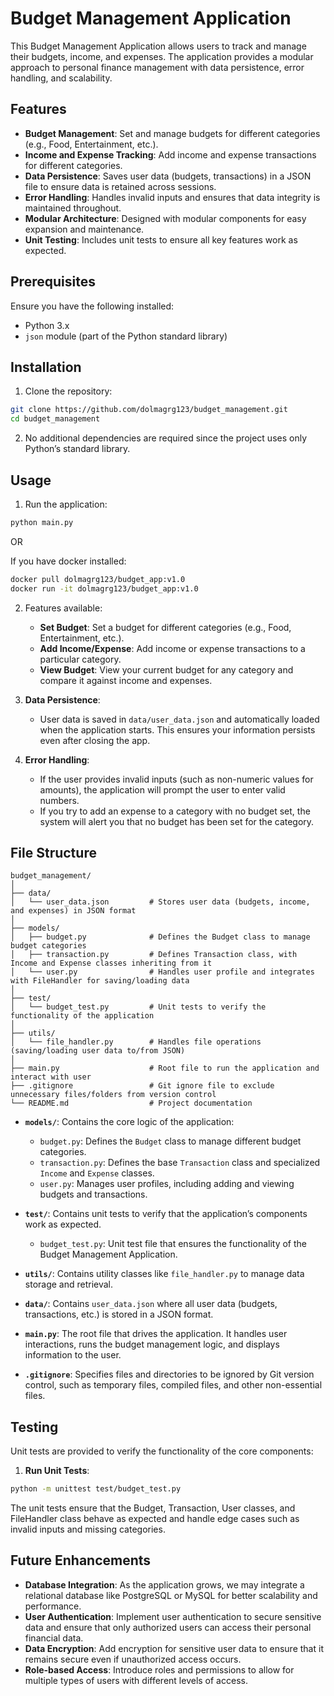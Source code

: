 # Budget Management Application

This Budget Management Application allows users to track and manage their budgets, income, and expenses. The application provides a modular approach to personal finance management with data persistence, error handling, and scalability.

## Features

- **Budget Management**: Set and manage budgets for different categories (e.g., Food, Entertainment, etc.).
- **Income and Expense Tracking**: Add income and expense transactions for different categories.
- **Data Persistence**: Saves user data (budgets, transactions) in a JSON file to ensure data is retained across sessions.
- **Error Handling**: Handles invalid inputs and ensures that data integrity is maintained throughout.
- **Modular Architecture**: Designed with modular components for easy expansion and maintenance.
- **Unit Testing**: Includes unit tests to ensure all key features work as expected.

## Prerequisites

Ensure you have the following installed:

- Python 3.x
- `json` module (part of the Python standard library)

## Installation

1. Clone the repository:

```bash
git clone https://github.com/dolmagrg123/budget_management.git
cd budget_management
```

2. No additional dependencies are required since the project uses only Python’s standard library.

## Usage

1. Run the application:

```bash
python main.py
```

OR

If you have docker installed:

```bash
docker pull dolmagrg123/budget_app:v1.0
docker run -it dolmagrg123/budget_app:v1.0

```

2. Features available:
   - **Set Budget**: Set a budget for different categories (e.g., Food, Entertainment, etc.).
   - **Add Income/Expense**: Add income or expense transactions to a particular category.
   - **View Budget**: View your current budget for any category and compare it against income and expenses.

3. **Data Persistence**:
   - User data is saved in `data/user_data.json` and automatically loaded when the application starts. This ensures your information persists even after closing the app.

4. **Error Handling**:
   - If the user provides invalid inputs (such as non-numeric values for amounts), the application will prompt the user to enter valid numbers.
   - If you try to add an expense to a category with no budget set, the system will alert you that no budget has been set for the category.

## File Structure

```
budget_management/
│
├── data/                       
│   └── user_data.json         # Stores user data (budgets, income, and expenses) in JSON format
│
├── models/                    
│   ├── budget.py              # Defines the Budget class to manage budget categories
│   ├── transaction.py         # Defines Transaction class, with Income and Expense classes inheriting from it
│   └── user.py                # Handles user profile and integrates with FileHandler for saving/loading data
│
├── test/                      
│   └── budget_test.py         # Unit tests to verify the functionality of the application
│
├── utils/
│   └── file_handler.py        # Handles file operations (saving/loading user data to/from JSON)
│
├── main.py                    # Root file to run the application and interact with user
├── .gitignore                 # Git ignore file to exclude unnecessary files/folders from version control
└── README.md                  # Project documentation
```

- **`models/`**: Contains the core logic of the application:
  - `budget.py`: Defines the `Budget` class to manage different budget categories.
  - `transaction.py`: Defines the base `Transaction` class and specialized `Income` and `Expense` classes.
  - `user.py`: Manages user profiles, including adding and viewing budgets and transactions.
  
- **`test/`**: Contains unit tests to verify that the application’s components work as expected.
  - `budget_test.py`: Unit test file that ensures the functionality of the Budget Management Application.

- **`utils/`**: Contains utility classes like `file_handler.py` to manage data storage and retrieval.

- **`data/`**: Contains `user_data.json` where all user data (budgets, transactions, etc.) is stored in a JSON format.

- **`main.py`**: The root file that drives the application. It handles user interactions, runs the budget management logic, and displays information to the user.

- **`.gitignore`**: Specifies files and directories to be ignored by Git version control, such as temporary files, compiled files, and other non-essential files.

## Testing

Unit tests are provided to verify the functionality of the core components:

1. **Run Unit Tests**:

```bash
python -m unittest test/budget_test.py
```

The unit tests ensure that the Budget, Transaction, User classes, and FileHandler class behave as expected and handle edge cases such as invalid inputs and missing categories.


## Future Enhancements

- **Database Integration**: As the application grows, we may integrate a relational database like PostgreSQL or MySQL for better scalability and performance.
- **User Authentication**: Implement user authentication to secure sensitive data and ensure that only authorized users can access their personal financial data.
- **Data Encryption**: Add encryption for sensitive user data to ensure that it remains secure even if unauthorized access occurs.
- **Role-based Access**: Introduce roles and permissions to allow for multiple types of users with different levels of access.
